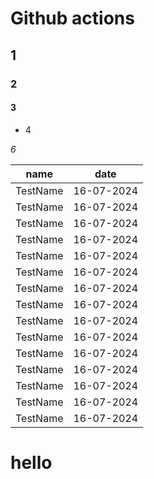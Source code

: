 # Github actions

## 1

### 2

#### 3

* 4

*6*


| name | date |
|------|------|
| TestName | 16-07-2024 |
| TestName | 16-07-2024 |
| TestName | 16-07-2024 |
| TestName | 16-07-2024 |
| TestName | 16-07-2024 |
| TestName | 16-07-2024 |
| TestName | 16-07-2024 |
| TestName | 16-07-2024 |
| TestName | 16-07-2024 |
| TestName | 16-07-2024 |
| TestName | 16-07-2024 |
| TestName | 16-07-2024 |
| TestName | 16-07-2024 |
| TestName | 16-07-2024 |
| TestName | 16-07-2024 |



# hello
